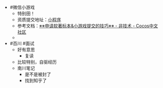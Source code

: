 - #微信小游戏
	- 特别田！
	- 资质提交地址：[小程序](https://mp.weixin.qq.com/wxamp/frame/pluginRedirect/pluginRedirect?title=&action=plugin_redirect&token=445115645&lang=zh_CN&plugin_uin=1031&custom=isApplyPayPc%3Dfalse)
	- 参考文档：[※※申请软著标本&小游戏提交的技巧※※ - 非技术 - Cocos中文社区](https://forum.cocos.org/t/topic/69267)
	-
- #百川 #面试
	- 好有意思
		- 复读
	- 比较特别，自驱经历
	- 南川笔记
		- 是不是被封了
		- 找到知乎了